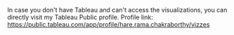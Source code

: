 In case you don't have Tableau and can't access the visualizations, you can directly visit my Tableau Public profile.
Profile link: https://public.tableau.com/app/profile/hare.rama.chakraborthy/vizzes
